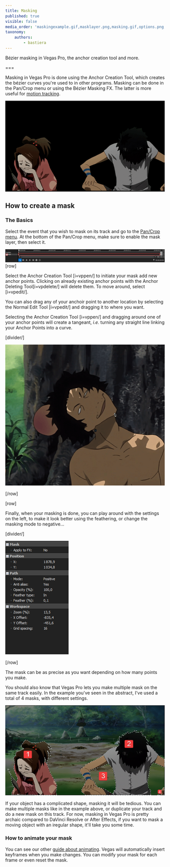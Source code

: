 ```yaml
---
title: Masking
published: true
visible: false
media_order: 'maskingexample.gif,masklayer.png,masking.gif,options.png,manymasks.png'
taxonomy:
    authors:
        - bastiera
---
```


Bézier masking in Vegas Pro, the anchor creation tool and more.

===

Masking in Vegas Pro is done using the Anchor Creation Tool, which creates the bézier curves you're used to in other programs. Masking can be done in the Pan/Crop menu or using the Bézier Masking FX. The latter is more useful for [motion tracking](/vegas-pro/motion-tracking).

![masking in Vegas Pro](masking.gif "Anime: Samurai Champloo")

## How to create a mask

### The Basics
Select the event that you wish to mask on its track and go to the [Pan/Crop menu](/vegas-pro/pan-and-crop#the-pan-crop-menu). At the bottom of the Pan/Crop menu, make sure to enable the mask layer, then select it.

![tick "mask" and select the mask layer](masklayer.png)
[row]

Select the Anchor Creation Tool [i=vppen/] to initiate your mask add new anchor points. Clicking on already existing anchor points with the Anchor Deleting Tool[i=vpdelete/] will delete them. To move around, select [i=vpedit/].


You can also drag any of your anchoir point to another location by selecting the Normal Edit Tool [i=vpedit/] and dragging it to where you want.

Selecting the Anchor Creation Tool [i=vppen/] and dragging around one of your anchor points will create a tangeant, *i.e.* turning any straight line linking your Anchor Points into a curve.

[divider/]

![creating a mask with the anchor creation tool](maskingexample.gif "Anime: Samurai Champloo")

[/row]

[row]

Finally, when your masking is done, you can play around with the settings on the left, to make it look better using the feathering, or change the masking mode to negative...

[divider/]

![options](options.png)

[/row]

The mask can be as precise as you want depending on how many points you make.

You should also know that Vegas Pro lets you make multiple mask on the same track easily. In the example you've seen in the abstract, I've used a total of 4 masks, with different settings.

![An example of several masks](manymasks.png)

If your object has a complicated shape, masking it will be tedious. You can make multiple masks like in the example above, or duplicate your track and do a new mask on this track. For now, masking in Vegas Pro is pretty archaic compared to DaVinci Resolve or After Effects, if you want to mask a moving object with an iregular shape, it'll take you some time.

### How to animate your mask

You can see our other [guide about animating](https://amv.tools/vegas-pro/pan-and-crop#animating). Vegas will automatically insert keyframes when you make changes. You can modify your mask for each frame or even reset the mask.